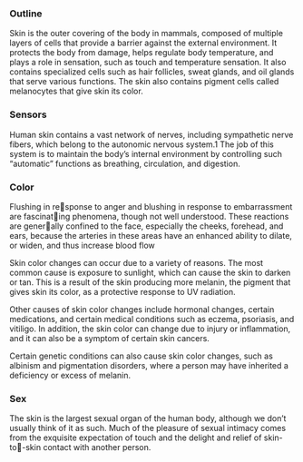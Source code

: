 ### Outline
Skin is the outer covering of the body in mammals, composed of multiple layers of cells that provide a barrier against the external environment. It protects the body from damage, helps regulate body temperature, and plays a role in sensation, such as touch and temperature sensation. It also contains specialized cells such as hair follicles, sweat glands, and oil glands that serve various functions. The skin also contains pigment cells called melanocytes that give skin its color.

### Sensors
Human skin contains a vast network of nerves, including sympathetic nerve fibers, which belong to the autonomic nervous system.1 The job of this system is to maintain the body’s internal environment by controlling such “automatic” functions as breathing, circulation, and digestion.

### Color
Flushing in response to anger and blushing in response to embarrassment are fascinating phenomena, though not well understood. These reactions are generally confined to the face, especially the cheeks, forehead, and ears, because the arteries in these areas have an enhanced ability to dilate, or widen, and thus increase blood flow

Skin color changes can occur due to a variety of reasons. The most common cause is exposure to sunlight, which can cause the skin to darken or tan. This is a result of the skin producing more melanin, the pigment that gives skin its color, as a protective response to UV radiation.

Other causes of skin color changes include hormonal changes, certain medications, and certain medical conditions such as eczema, psoriasis, and vitiligo. In addition, the skin color can change due to injury or inflammation, and it can also be a symptom of certain skin cancers.

Certain genetic conditions can also cause skin color changes, such as albinism and pigmentation disorders, where a person may have inherited a deficiency or excess of melanin.

### Sex
The skin is the largest sexual organ of the human body, although we don’t usually think of it as such. Much of the pleasure of sexual intimacy comes from the exquisite expectation of touch and the delight and relief of skin-to-skin contact with another person.